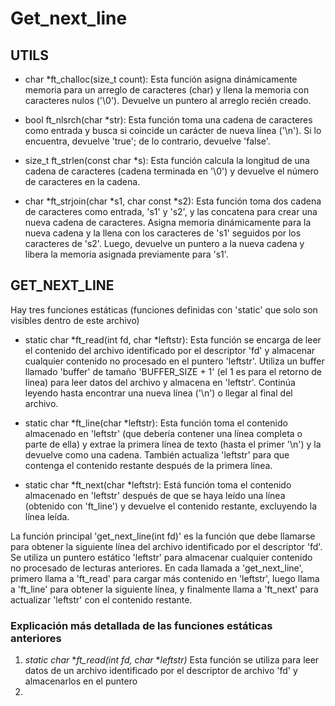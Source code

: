# Get_next_line

## UTILS
* char *ft_challoc(size_t count): Esta función asigna dinámicamente memoria para un arreglo de caracteres (char) y llena la memoria con caracteres nulos ('\0'). Devuelve un puntero al arreglo recién creado.

* bool ft_nlsrch(char *str): Esta función toma una cadena de caracteres como entrada y busca si coincide un carácter de nueva línea ('\n'). Si lo encuentra, devuelve 'true'; de lo contrario, devuelve 'false'.

* size_t ft_strlen(const char *s): Esta función calcula la longitud de una cadena de caracteres (cadena terminada en '\0') y devuelve el número de caracteres en la cadena.

* char *ft_strjoin(char *s1, char const *s2): Esta función toma dos cadena de caracteres como entrada, 's1' y 's2', y las concatena para crear una nueva cadena de caracteres. Asigna memoria dinámicamente para la nueva cadena y la llena con los caracteres de 's1' seguidos por los caracteres de 's2'. Luego, devuelve un puntero a la nueva cadena y libera la memoria asignada previamente para 's1'.

## GET_NEXT_LINE

Hay tres funciones estáticas (funciones definidas con 'static' que solo son visibles dentro de este archivo)

* static char *ft_read(int fd, char *leftstr): Esta función se encarga de leer el contenido del archivo identificado por el descriptor 'fd' y almacenar cualquier contenido no procesado en el puntero 'leftstr'. Utiliza un buffer llamado 'buffer' de tamaño 'BUFFER_SIZE + 1' (el 1 es para el retorno de linea) para leer datos del archivo y almacena en 'leftstr'. Continúa leyendo hasta encontrar una nueva línea ('\n') o llegar al final del archivo.

* static char *ft_line(char *leftstr): Esta función toma el contenido almacenado en 'leftstr' (que debería contener una línea completa o parte de ella) y extrae la primera línea de texto (hasta el primer '\n') y la devuelve como una cadena. También actualiza 'leftstr' para que contenga el contenido restante después de la primera línea.

* static char *ft_next(char *leftstr): Está función toma el contenido almacenado en 'leftstr' después de que se haya leído una línea (obtenido con 'ft_line') y devuelve el contenido restante, excluyendo la línea leída.

La función principal 'get_next_line(int fd)' es la función que debe llamarse para obtener la siguiente línea del archivo identificado por el descriptor 'fd'. Se utiliza un puntero estático 'leftstr' para almacenar cualquier contenido no procesado de lecturas anteriores. En cada llamada a 'get_next_line', primero llama a 'ft_read' para cargar más contenido en 'leftstr', luego llama a 'ft_line' para obtener la siguiente línea, y finalmente llama a 'ft_next' para actualizar 'leftstr' con el contenido restante.

### Explicación más detallada de las funciones estáticas anteriores
1. *static char* **ft_read(int fd, char* **leftstr)*
Esta función se utiliza para leer datos de un archivo identificado por el descriptor de archivo 'fd' y almacenarlos en el puntero 
2. 
